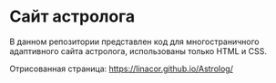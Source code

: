<h1>Сайт астролога</h1>

В данном репозитории представлен код для многостраничного адаптивного сайта астролога, использованы только HTML и CSS.

Отрисованная страница: https://linacor.github.io/Astrolog/
